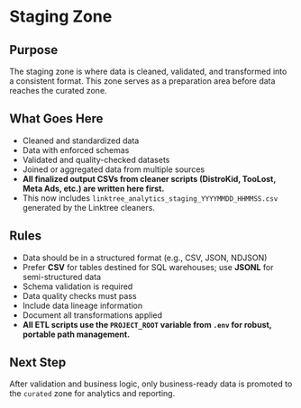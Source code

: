 # Staging Zone

## Purpose
The staging zone is where data is cleaned, validated, and transformed into a consistent format. This zone serves as a preparation area before data reaches the curated zone.

## What Goes Here
- Cleaned and standardized data
- Data with enforced schemas
- Validated and quality-checked datasets
- Joined or aggregated data from multiple sources
- **All finalized output CSVs from cleaner scripts (DistroKid, TooLost, Meta Ads, etc.) are written here first.**
- This now includes `linktree_analytics_staging_YYYYMMDD_HHMMSS.csv` generated by the Linktree cleaners.

## Rules
- Data should be in a structured format (e.g., CSV, JSON, NDJSON)
- Prefer **CSV** for tables destined for SQL warehouses; use **JSONL** for semi-structured data
- Schema validation is required
- Data quality checks must pass
- Include data lineage information
- Document all transformations applied
- **All ETL scripts use the `PROJECT_ROOT` variable from `.env` for robust, portable path management.**

## Next Step
After validation and business logic, only business-ready data is promoted to the `curated` zone for analytics and reporting.
